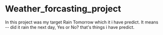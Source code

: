 # Weather_forcasting_project
In this project was my target  Rain Tomorrow which it i have  predict. It means -- did it rain the next day, Yes or No? that's things i have predict.
